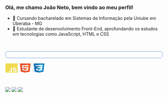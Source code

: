 ### Olá, me chamo João Neto, bem vindo ao meu perfil!

- 📖 Cursando bacharelado em Sistemas de Informação pela Uniube em Uberaba - MG
- 🔭 Estudante de desenvolvimento Front-End, aprofundando os estudos em tecnologias como JavaScript, HTML e CSS

##

<br/>

  <div align="center" style="border: 1px solid #6390DD;padding: 10px; border-radius: 8px ">

  </div>

<div>
<br>
  <img align="center" alt="Js" height="30" width="40" src="https://raw.githubusercontent.com/devicons/devicon/master/icons/javascript/javascript-plain.svg">
  <img align="center" alt="HTML" height="30" width="40" src="https://raw.githubusercontent.com/devicons/devicon/master/icons/html5/html5-original.svg">
  <img align="center" alt="CSS" height="30" width="40" src="https://raw.githubusercontent.com/devicons/devicon/master/icons/css3/css3-original.svg">
</div>
<br>

##

<div> 
  <a href="https://www.instagram.com/_jaoneeto_/" target="_blank"><img src="https://img.shields.io/badge/-Instagram-%23E4405F?style=for-the-badge&logo=instagram&logoColor=white" target="_blank"></a>
  <a href = "mailto:matheus.russiancorp@gmail.com"><img src="https://img.shields.io/badge/Gmail-D14836?style=for-the-badge&logo=gmail&logoColor=white" target="_blank"></a>
  <a href="https://www.linkedin.com/in/joao-neeto/" target="_blank"><img src="https://img.shields.io/badge/-LinkedIn-%230077B5?style=for-the-badge&logo=linkedin&logoColor=white" target="_blank"></a> 
</div
